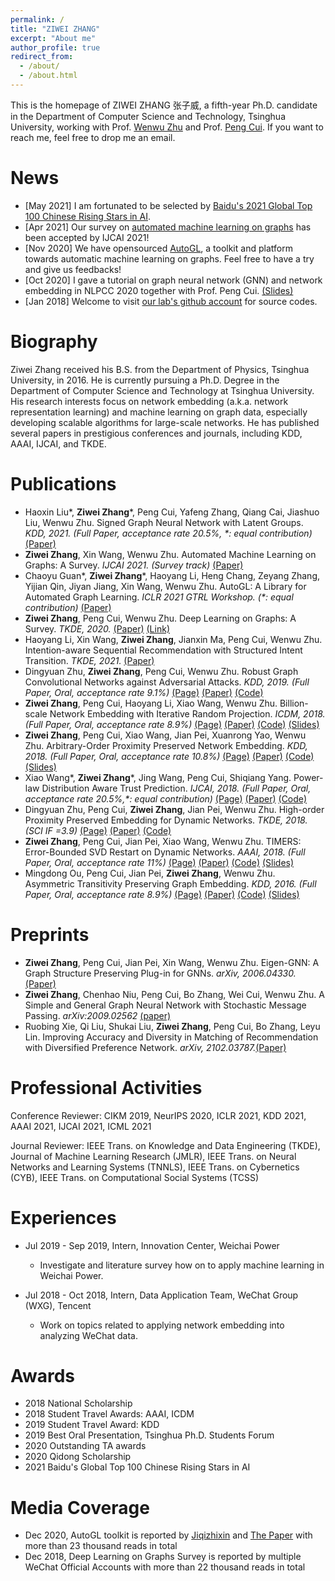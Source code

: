 ```yaml
---
permalink: /
title: "ZIWEI ZHANG"
excerpt: "About me"
author_profile: true
redirect_from: 
  - /about/
  - /about.html
---
```


This is the homepage of ZIWEI ZHANG 张子威, a fifth-year Ph.D. candidate in the Department of Computer Science and Technology, Tsinghua University, 
working with Prof. [Wenwu Zhu](https://ieeexplore.ieee.org/author/37065056700) and Prof. [Peng Cui](http://cuip.thumedialab.com/). 
If you want to reach me, feel free to drop me an email.

News
=====
* [May 2021] I am fortunated to be selected by [Baidu's 2021 Global Top 100 Chinese Rising Stars in AI](https://xueshu.baidu.com/usercenter/index/detail?tab_id=4&id=361).
* [Apr 2021] Our survey on [automated machine learning on graphs](http://arxiv.org/abs/2103.00742) has been accepted by IJCAI 2021!
* [Nov 2020] We have opensourced [AutoGL](https://mn.cs.tsinghua.edu.cn/AutoGL/), a toolkit and platform towards automatic machine learning on graphs. Feel free to have a try and give us feedbacks!
* [Oct 2020] I gave a tutorial on graph neural network (GNN) and network embedding in NLPCC 2020 together with Prof. Peng Cui. [(Slides)](https://zw-zhang.github.io/files/2020_10_NLPCC.pdf)
* [Jan 2018] Welcome to visit [our lab's github account](https://github.com/THUMNLab) for source codes.

Biography
=====
Ziwei Zhang received his B.S. from the Department of Physics, Tsinghua University, in 2016. 
He is currently pursuing a Ph.D. Degree in the Department of Computer Science and Technology at Tsinghua University. 
His research interests focus on network embedding (a.k.a. network representation learning) and machine learning on graph data, especially developing scalable algorithms for large-scale networks. 
He has published several papers in prestigious conferences and journals, including KDD, AAAI, IJCAI, and TKDE.

Publications
=====
* Haoxin Liu\*, **Ziwei Zhang**\*, Peng Cui, Yafeng Zhang, Qiang Cai, Jiashuo Liu, Wenwu Zhu. Signed Graph Neural Network with Latent Groups. _KDD, 2021. (Full Paper, acceptance rate 20.5%, \*: equal contribution)_ [(Paper)](https://zw-zhang.github.io/files/2021_KDD_GSGNN.pdf)
* **Ziwei Zhang**, Xin Wang, Wenwu Zhu. Automated Machine Learning on Graphs: A Survey. _IJCAI 2021. (Survey track)_ [(Paper)](http://arxiv.org/abs/2103.00742)
* Chaoyu Guan\*, **Ziwei Zhang**\*, Haoyang Li, Heng Chang, Zeyang Zhang, Yijian Qin, Jiyan Jiang, Xin Wang, Wenwu Zhu. AutoGL: A Library for Automated Graph Learning. _ICLR 2021 GTRL Workshop. (\*: equal contribution)_ [(Paper)](https://openreview.net/pdf?id=0yHwpLeInDn)
* **Ziwei Zhang**, Peng Cui, Wenwu Zhu. Deep Learning on Graphs: A Survey. _TKDE, 2020._ [(Paper)](https://zw-zhang.github.io/files/2020_TKDE_Survey.pdf) [(Link)](https://arxiv.org/abs/1812.04202)
* Haoyang Li, Xin Wang, **Ziwei Zhang**, Jianxin Ma, Peng Cui, Wenwu Zhu. Intention-aware Sequential Recommendation with Structured Intent Transition. _TKDE, 2021._ [(Paper)](https://zw-zhang.github.io/files/2021_TKDE_ISRec.pdf) 
* Dingyuan Zhu, **Ziwei Zhang**, Peng Cui, Wenwu Zhu. Robust Graph Convolutional Networks against Adversarial Attacks. _KDD, 2019. (Full Paper, Oral, acceptance rate 9.1%)_ [(Page)](https://zw-zhang.github.io/publication/2019-08-Robust-Graph-Convolutional-Networks-Against-Adversarial-Attacks) [(Paper)](https://zw-zhang.github.io/files/2019_KDD_RGCN.pdf)  [(Code)](https://github.com/ZW-ZHANG/RobustGCN)
* **Ziwei Zhang**, Peng Cui, Haoyang Li, Xiao Wang, Wenwu Zhu. Billion-scale Network Embedding with Iterative Random Projection. _ICDM, 2018. (Full Paper, Oral, acceptance rate 8.9%)_ [(Page)](https://zw-zhang.github.io/publication/2018-08-Billion-scale-Network-Embedding-with-Iterative-Random-Projection) [(Paper)](https://zw-zhang.github.io/files/2018_ICDM_RandNE.pdf)  [(Code)](https://github.com/ZW-ZHANG/RandNE) [(Slides)](https://zw-zhang.github.io/files/2018_ICDM_Slides.pdf)
* **Ziwei Zhang**, Peng Cui, Xiao Wang, Jian Pei, Xuanrong Yao, Wenwu Zhu. Arbitrary-Order Proximity Preserved Network Embedding. _KDD, 2018. (Full Paper, Oral, acceptance rate 10.8%)_ [(Page)](https://zw-zhang.github.io/publication/2018-08-Arbitrary-Order-Proximity-Preserved-Network-Embedding) [(Paper)](https://zw-zhang.github.io/files/2018_KDD_AROPE.pdf) [(Code)](https://github.com/ZW-ZHANG/AROPE) [(Slides)](https://zw-zhang.github.io/files/2018_KDD_Slides.pdf)
* Xiao Wang\*, **Ziwei Zhang**\*, Jing Wang, Peng Cui, Shiqiang Yang. Power-law Distribution Aware Trust Prediction. _IJCAI, 2018. (Full Paper, Oral, acceptance rate 20.5%,\*: equal contribution)_ [(Page)](https://zw-zhang.github.io/publication/2018-07-Power-law-Distribution-Aware-Trust-Prediction) [(Paper)](https://zw-zhang.github.io/files/2018_IJCAI_Trust.pdf) [(Code)](https://github.com/ZW-ZHANG/Powerlaw_TP)
* Dingyuan Zhu, Peng Cui, **Ziwei Zhang**, Jian Pei, Wenwu Zhu. High-order Proximity Preserved Embedding for Dynamic Networks. _TKDE, 2018. (SCI IF =3.9)_ [(Page)](https://zw-zhang.github.io/publication/2018-04-High-order-Proximity-Preserved-Embedding-For-Dynamic-Networks) [(Paper)](https://zw-zhang.github.io/files/2018_TKDE_DHPE.pdf) [(Code)](https://github.com/ZW-ZHANG/DHPE)
* **Ziwei Zhang**, Peng Cui, Jian Pei, Xiao Wang, Wenwu Zhu. TIMERS: Error-Bounded SVD Restart on Dynamic Networks. _AAAI, 2018. (Full Paper, Oral, acceptance rate 11%)_ [(Page)](https://zw-zhang.github.io/publication/2018-02-TIMERS-Error-Bounded-SVD-Restart-on-Dynamic-Networks) [(Paper)](https://zw-zhang.github.io/files/2018_AAAI_TIMERS.pdf) [(Code)](https://github.com/ZW-ZHANG/TIMERS) [(Slides)](https://zw-zhang.github.io/files/2018_AAAI_TIMERS.pdf)
* Mingdong Ou, Peng Cui, Jian Pei, **Ziwei Zhang**, Wenwu Zhu. Asymmetric Transitivity Preserving Graph Embedding. _KDD, 2016. (Full Paper, Oral, acceptance rate 8.9%)_ [(Page)](https://zw-zhang.github.io/publication/2016-08-Asymmetric-Transitivity-Preserving-Graph-Embedding) [(Paper)](https://zw-zhang.github.io/files/2016_KDD_HOPE.pdf) [(Code)](https://github.com/ZW-ZHANG/HOPE) [(Slides)](https://zw-zhang.github.io/files/2016_KDD_Slides.pdf)

Preprints
=====
* **Ziwei Zhang**, Peng Cui, Jian Pei, Xin Wang, Wenwu Zhu. Eigen-GNN: A Graph Structure Preserving Plug-in for GNNs. _arXiv, 2006.04330._[(Paper)](http://arxiv.org/abs/2006.04330)
* **Ziwei Zhang**, Chenhao Niu, Peng Cui, Bo Zhang, Wei Cui, Wenwu Zhu. A Simple and General Graph Neural Network with Stochastic Message Passing. _arXiv:2009.02562_ [(paper)](http://arxiv.org/abs/2009.02562)
* Ruobing Xie, Qi Liu, Shukai Liu, **Ziwei Zhang**, Peng Cui, Bo Zhang, Leyu Lin. Improving Accuracy and Diversity in Matching of Recommendation with Diversified Preference Network.  _arXiv, 2102.03787._[(Paper)](http://arxiv.org/abs/2102.03787)

Professional Activities
=====
Conference Reviewer: CIKM 2019, NeurIPS 2020, ICLR 2021, KDD 2021, AAAI 2021, IJCAI 2021, ICML 2021

Journal Reviewer: IEEE Trans. on Knowledge and Data Engineering (TKDE), Journal of Machine Learning Research (JMLR), IEEE Trans. on Neural Networks and Learning Systems (TNNLS), IEEE Trans. on Cybernetics (CYB), IEEE Trans. on Computational Social Systems (TCSS)

Experiences
=====
* Jul 2019 - Sep 2019, Intern, Innovation Center, Weichai Power
  * Investigate and literature survey how on to apply machine learning in Weichai Power.
  
* Jul 2018 - Oct 2018, Intern, Data Application Team, WeChat Group (WXG), Tencent
  * Work on topics related to applying network embedding into analyzing WeChat data. 

Awards
=====
* 2018    National Scholarship
* 2018    Student Travel Awards: AAAI, ICDM
* 2019    Student Travel Award: KDD
* 2019    Best Oral Presentation, Tsinghua Ph.D. Students Forum
* 2020    Outstanding TA awards
* 2020    Qidong Scholarship
* 2021    Baidu's Global Top 100 Chinese Rising Stars in AI

Media Coverage
=====
* Dec 2020, AutoGL toolkit is reported by [Jiqizhixin](https://www.jiqizhixin.com/articles/2020-12-21-3) and [The Paper](https://www.thepaper.cn/newsDetail_forward_10506038) with more than 23 thousand reads in total
* Dec 2018, Deep Learning on Graphs Survey is reported by multiple WeChat Official Accounts with more than 22 thousand reads in total